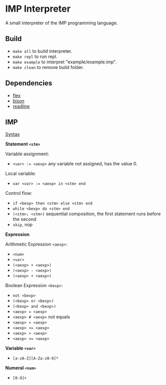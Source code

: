 # IMP Interpreter

A small interpreter of the IMP programming language.


## Build

- `make all` to build interpreter.
- `make repl` to run repl.
- `make example` to interpret "example/example.imp".
- `make clean` to remove build folder.


## Dependencies

- [flex](https://github.com/westes/flex)
- [bison](https://www.gnu.org/software/bison)
- [readline](https://tiswww.case.edu/php/chet/readline/rltop.html)


## IMP

[Syntax](/res/syntax.ebnf)


**Statement `<stm>`**

Variable assignment:

- `<var> := <aexp>` any variable not assigned, has the value 0.

Local variable:

- `var <var> := <aexp> in <stm> end`

Control flow:

- `if <bexp> then <stm> else <stm> end`
- `while <bexp> do <stm> end`
- `(<stm>; <stm>)` sequential composition, the first statement runs before the second
- `skip`, nop


**Expression**

Arithmetic Expression `<aexp>`:

- `<num>`
- `<var>`
- `(<aexp> + <aexp>)`
- `(<aexp> - <aexp>)`
- `(<aexp> + <aexp>)`

Boolean Expression `<bexp>`:

- `not <bexp>`
- `(<bexp> or <bexp>)`
- `(<bexp> and <bexp>)`
- `<aexp> = <aexp>`
- `<aexp> # <aexp>` not equals
- `<aexp> < <aexp>`
- `<aexp> <= <aexp>`
- `<aexp> > <aexp>`
- `<aexp> >= <aexp>`


**Variable `<var>`**

- `[a-zA-Z][A-Za-z0-9]*`


**Numeral `<num>`**

- `[0-9]+`
